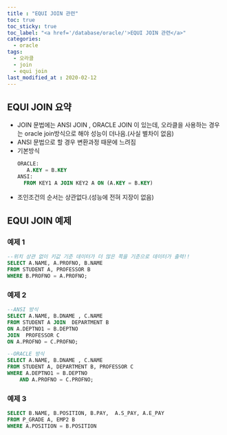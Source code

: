 ```yaml
---
title : "EQUI JOIN 관련"
toc: true
toc_sticky: true
toc_label: "<a href='/database/oracle/'>EQUI JOIN 관련</a>"
categories:
  - oracle
tags:
  - 오라클
  - join
  - equi join
last_modified_at : 2020-02-12
---
```


## EQUI JOIN 요약

- JOIN 문법에는 ANSI JOIN , ORACLE JOIN 이 있는데, 오라클을 사용하는 경우는 oracle join방식으로 해야 성능이 더나음.(사실 별차이 없음)
- ANSI 문법으로 할 경우 변환과정 때문에 느려짐
- 기본방식
  ```sql
  ORACLE:
     A.KEY = B.KEY  
  ANSI:
    FROM KEY1 A JOIN KEY2 A ON (A.KEY = B.KEY)  
  ```
- 조인조건의 순서는 상관없다.(성능에 전혀 지장이 없음)  

## EQUI JOIN 예제
### 예제 1
~~~sql
--위치 상관 없이 키값 기준 데이터가 더 많은 쪽을 기준으로 데이터가 출력!!
SELECT A.NAME, A.PROFNO, B.NAME
FROM STUDENT A, PROFESSOR B
WHERE B.PROFNO = A.PROFNO;
~~~
### 예제 2
~~~sql
--ANSI 방식
SELECT A.NAME, B.DNAME , C.NAME  
FROM STUDENT A JOIN  DEPARTMENT B 
ON A.DEPTNO1 = B.DEPTNO
JOIN  PROFESSOR C
ON A.PROFNO = C.PROFNO;
~~~
~~~sql
--ORACLE 방식
SELECT A.NAME, B.DNAME , C.NAME  
FROM STUDENT A, DEPARTMENT B, PROFESSOR C
WHERE A.DEPTNO1 = B.DEPTNO
    AND A.PROFNO = C.PROFNO;
~~~
### 예제 3
~~~sql
SELECT B.NAME, B.POSITION, B.PAY,  A.S_PAY, A.E_PAY
FROM P_GRADE A, EMP2 B
WHERE A.POSITION = B.POSITION
~~~